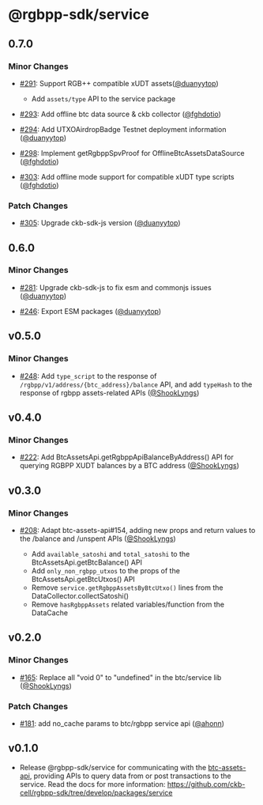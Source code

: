 # @rgbpp-sdk/service

## 0.7.0

### Minor Changes

- [#291](https://github.com/utxostack/rgbpp-sdk/pull/291): Support RGB++ compatible xUDT assets([@duanyytop](https://github.com/duanyytop))
  - Add `assets/type` API to the service package

- [#293](https://github.com/utxostack/rgbpp-sdk/pull/293): Add offline btc data source & ckb collector ([@fghdotio](https://github.com/fghdotio))

- [#294](https://github.com/utxostack/rgbpp-sdk/pull/294): Add UTXOAirdropBadge Testnet deployment information ([@duanyytop](https://github.com/duanyytop))

- [#298](https://github.com/utxostack/rgbpp-sdk/pull/298): Implement getRgbppSpvProof for OfflineBtcAssetsDataSource ([@fghdotio](https://github.com/fghdotio))

- [#303](https://github.com/utxostack/rgbpp-sdk/pull/303): Add offline mode support for compatible xUDT type scripts ([@fghdotio](https://github.com/fghdotio))

### Patch Changes

- [#305](https://github.com/ckb-cell/rgbpp-sdk/pull/305): Upgrade ckb-sdk-js version ([@duanyytop](https://github.com/duanyytop))

## 0.6.0

### Minor Changes

- [#281](https://github.com/ckb-cell/rgbpp-sdk/pull/281): Upgrade ckb-sdk-js to fix esm and commonjs issues ([@duanyytop](https://github.com/duanyytop))

- [#246](https://github.com/ckb-cell/rgbpp-sdk/pull/246): Export ESM packages ([@duanyytop](https://github.com/duanyytop))

## v0.5.0

### Minor Changes

- [#248](https://github.com/ckb-cell/rgbpp-sdk/pull/248): Add `type_script` to the response of `/rgbpp/v1/address/{btc_address}/balance` API, and add `typeHash` to the response of rgbpp assets-related APIs ([@ShookLyngs](https://github.com/ShookLyngs))

## v0.4.0

### Minor Changes

- [#222](https://github.com/ckb-cell/rgbpp-sdk/pull/222): Add BtcAssetsApi.getRgbppApiBalanceByAddress() API for querying RGBPP XUDT balances by a BTC address ([@ShookLyngs](https://github.com/ShookLyngs))

## v0.3.0

### Minor Changes

- [#208](https://github.com/ckb-cell/rgbpp-sdk/pull/208): Adapt btc-assets-api#154, adding new props and return values to the /balance and /unspent APIs ([@ShookLyngs](https://github.com/ShookLyngs))

  - Add `available_satoshi` and `total_satoshi` to the BtcAssetsApi.getBtcBalance() API
  - Add `only_non_rgbpp_utxos` to the props of the BtcAssetsApi.getBtcUtxos() API
  - Remove `service.getRgbppAssetsByBtcUtxo()` lines from the DataCollector.collectSatoshi()
  - Remove `hasRgbppAssets` related variables/function from the DataCache

## v0.2.0

### Minor Changes

- [#165](https://github.com/ckb-cell/rgbpp-sdk/pull/165): Replace all "void 0" to "undefined" in the btc/service lib ([@ShookLyngs](https://github.com/ShookLyngs))

### Patch Changes

- [#181](https://github.com/ckb-cell/rgbpp-sdk/pull/181): add no_cache params to btc/rgbpp service api ([@ahonn](https://github.com/ahonn))

## v0.1.0

- Release @rgbpp-sdk/service for communicating with the [btc-assets-api](https://github.com/ckb-cell/btc-assets-api), providing APIs to query data from or post transactions to the service. Read the docs for more information: https://github.com/ckb-cell/rgbpp-sdk/tree/develop/packages/service
